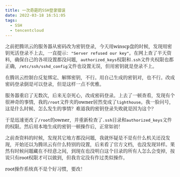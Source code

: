 ```yaml
---
title: 一次奇葩的SSH登录错误
date: 2022-03-18 16:51:05
tags:
  - SSH
  - tencentcloud
---
```

<style>
  /* 设置整个页面的字体 */
  html, body, .markdown-body {
    font-family:'Noto Serif', 'Noto Serif CJK SC', 'Noto Serif CJK', 'Source Han Serif SC', ‘Source Han Serif’, source-han-serif-sc, serif;
    font-size: 15px;
  }
</style>

之前把腾讯云的服务器从密码改为密钥登录，今天用winscp盘的时候，发现用密钥死活登录不上去，一直提示：`"Server refused our key"`。在网上查了半天资料，确保自己的各项设置都没问题，`authorized_keys`权限和`.ssh`文件夹权限也都正确，`/etc/ssh/sshd_config`文件也设置无误，但用密钥就是登录不上。

在腾讯云控制台反复绑定、解绑密钥，不行。用自己生成的密钥对，也不行。改成密码登录倒是可以登录，但是这样一点不优雅。

服务器重启了无数次，后来无奈死心，改成密码登录。上去了一顿查看，发现有个很神奇的事情，我的`/root`文件夹的owner居然变成了`lighthouse`。我一脸问号，这是什么时候、怎么发生的事情？难道我的密钥登录失败就是因为这个？

于是迅速更改了`/root`的owner，并重新检查了`.ssh`目录和`authorized_keys`文件的权限。然后用本地生成的密钥一顿操作后，正常如初！

之前查资料的时候，发现其它地方都没问题，我就怀疑是不是有什么机关还没发现，开始还以为腾讯云有什么特别的设置，后来看了官方文档，也没发现异样。果然有时候问题藏在不经意之间，到现在也没明白这个目录的所有人怎么会变掉，按说只有root权限才可以做到，但我肯定没有作过类似操作。

root操作系统真不是个好习惯，要改！

